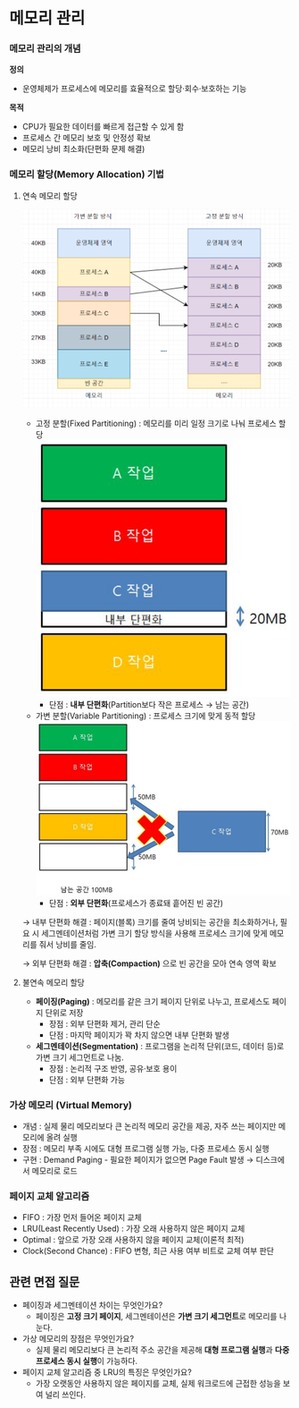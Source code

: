 # 메모리 관리

### 메모리 관리의 개념

**정의**

- 운영체제가 프로세스에 메모리를 효율적으로 할당·회수·보호하는 기능

**목적**

- CPU가 필요한 데이터를 빠르게 접근할 수 있게 함
- 프로세스 간 메모리 보호 및 안정성 확보
- 메모리 낭비 최소화(단편화 문제 해결)

### 메모리 할당(Memory Allocation) 기법

1. 연속 메모리 할당

   ![cma.png](./images/cma.png)

   - 고정 분할(Fixed Partitioning) : 메모리를 미리 일정 크기로 나눠 프로세스 할당
     ![inner.png](./images/inner.png)
     - 단점 : **내부 단편화**(Partition보다 작은 프로세스 → 남는 공간)
   - 가변 분할(Variable Partitioning) : 프로세스 크기에 맞게 동적 할당
     ![outer.png](./images/outer.png)
     - 단점 : **외부 단편화**(프로세스가 종료돼 흩어진 빈 공간)

   → 내부 단편화 해결 : 페이지(블록) 크기를 줄여 낭비되는 공간을 최소화하거나, 필요 시 세그멘테이션처럼 가변 크기 할당 방식을 사용해 프로세스 크기에 맞게 메모리를 줘서 낭비를 줄임.

   → 외부 단편화 해결 : **압축(Compaction)** 으로 빈 공간을 모아 연속 영역 확보

2. 불연속 메모리 할당
   - **페이징(Paging)** : 메모리를 같은 크기 페이지 단위로 나누고, 프로세스도 페이지 단위로 저장
     - 장점 : 외부 단편화 제거, 관리 단순
     - 단점 : 마지막 페이지가 꽉 차지 않으면 내부 단편화 발생
   - **세그멘테이션(Segmentation)** : 프로그램을 논리적 단위(코드, 데이터 등)로 가변 크기 세그먼트로 나눔.
     - 장점 : 논리적 구조 반영, 공유·보호 용이
     - 단점 : 외부 단편화 가능

### 가상 메모리 (Virtual Memory)

- 개념 : 실제 물리 메모리보다 큰 논리적 메모리 공간을 제공, 자주 쓰는 페이지만 메모리에 올려 실행
- 장점 : 메모리 부족 시에도 대형 프로그램 실행 가능, 다중 프로세스 동시 실행
- 구현 : Demand Paging - 필요한 페이지가 없으면 Page Fault 발생 → 디스크에서 메모리로 로드

### 페이지 교체 알고리즘

- FIFO : 가장 먼저 들어온 페이지 교체
- LRU(Least Recently Used) : 가장 오래 사용하지 않은 페이지 교체
- Optimal : 앞으로 가장 오래 사용하지 않을 페이지 교체(이론적 최적)
- Clock(Second Chance) : FIFO 변형, 최근 사용 여부 비트로 교체 여부 판단

## 관련 면접 질문

- 페이징과 세그멘테이션 차이는 무엇인가요?
  - 페이징은 **고정 크기 페이지**, 세그멘테이션은 **가변 크기 세그먼트**로 메모리를 나눈다.
- 가상 메모리의 장점은 무엇인가요?
  - 실제 물리 메모리보다 큰 논리적 주소 공간을 제공해 **대형 프로그램 실행**과 **다중 프로세스 동시 실행**이 가능하다.
- 페이지 교체 알고리즘 중 LRU의 특징은 무엇인가요?
  - 가장 오랫동안 사용하지 않은 페이지를 교체, 실제 워크로드에 근접한 성능을 보여 널리 쓰인다.
